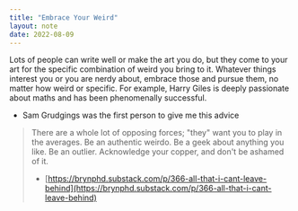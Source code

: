 ```yaml
---
title: "Embrace Your Weird"
layout: note
date: 2022-08-09
---
```


Lots of people can write well or make the art you do, but they come to your art for the specific combination of weird you bring to it. Whatever things interest you or you are nerdy about, embrace those and pursue them, no matter how weird or specific. For example, Harry Giles is deeply passionate about maths and has been phenomenally successful.

-   Sam Grudgings was the first person to give me this advice

> There are a whole lot of opposing forces; "they" want you to play in the averages. Be an authentic weirdo. Be a geek about anything you like. Be an outlier. Acknowledge your copper, and don't be ashamed of it.
> - [https://brynphd.substack.com/p/366-all-that-i-cant-leave-behind](https://brynphd.substack.com/p/366-all-that-i-cant-leave-behind)
